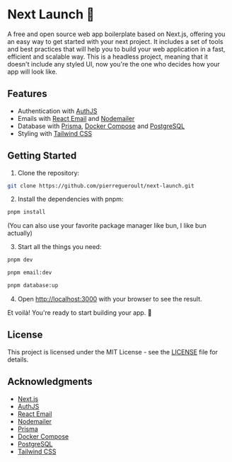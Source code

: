 # Next Launch 🚀

A free and open source web app boilerplate based on Next.js, offering you an easy way to get started with your next project. It includes a set of tools and best practices that will help you to build your web application in a fast, efficient and scalable way. This is a headless project, meaning that it doesn't include any styled UI, now you're the one who decides how your app will look like.

## Features

- Authentication with [AuthJS](https://authjs.dev/)
- Emails with [React Email](https://react.email/) and [Nodemailer](https://nodemailer.com/)
- Database with [Prisma](https://www.prisma.io/), [Docker Compose](https://www.docker.com/) and [PostgreSQL](https://www.postgresql.org/)
- Styling with [Tailwind CSS](https://tailwindcss.com/)

## Getting Started

1. Clone the repository:

```bash
git clone https://github.com/pierregueroult/next-launch.git
```

2. Install the dependencies with pnpm:

```bash
pnpm install
```

(You can also use your favorite package manager like bun, I like bun actually)

3. Start all the things you need:

```bash
pnpm dev
```

```bash
pnpm email:dev
```

```bash
pnpm database:up
```

4.  Open [http://localhost:3000](http://localhost:3000) with your browser to see the result.

Et voilà! You're ready to start building your app. 🚀

## License

This project is licensed under the MIT License - see the [LICENSE](LICENSE) file for details.

## Acknowledgments

- [Next.js](https://nextjs.org/)
- [AuthJS](https://authjs.dev/)
- [React Email](https://react.email/)
- [Nodemailer](https://nodemailer.com/)
- [Prisma](https://www.prisma.io/)
- [Docker Compose](https://www.docker.com/)
- [PostgreSQL](https://www.postgresql.org/)
- [Tailwind CSS](https://tailwindcss.com/)
